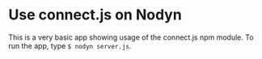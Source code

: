 # Use connect.js on Nodyn

This is a very basic app showing usage of the connect.js npm module. 
To run the app, type `$ nodyn server.js`.
